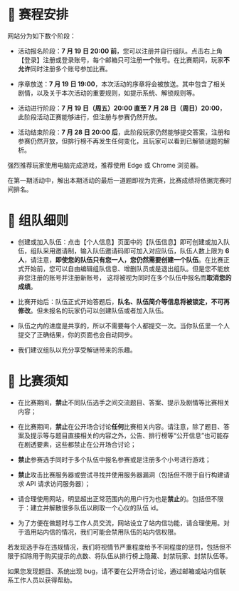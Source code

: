 # 📅 赛程安排

网站分为如下数个阶段：

- 活动报名阶段：**7 月 19 日 20:00 前**，您可以注册并自行组队。点击右上角【登录】注册或登录账号，每个邮箱只可注册**一个**账号。在比赛期间，玩家**不允许**同时注册多个账号参加比赛。

- 序章放送：**7 月 19 日 19:00**，本次活动的序章将会被放送。其中包含了相关剧情，以及关于本次活动的重要规则，如提示系统、解锁规则等。

- 活动进行阶段：**7 月 19 日（周五）20:00 直至 7 月 28 日（周日）20:00**，此阶段活动正赛能够进行，但注册与参赛仍然开放。

- 活动结束阶段：**7 月 28 日 20:00 后**，此阶段玩家仍然能够提交答案，注册和参赛仍然开放，但排行榜不再发生任何变化，且玩家可以看到已解锁谜题的解析。

强烈推荐玩家使用电脑完成游戏，推荐使用 Edge 或 Chrome 浏览器。

在第一期活动中，解出本期活动的最后一道题即视为完赛，比赛成绩将依据完赛时间排名。


# 🔗 组队细则

- 创建或加入队伍：点击【个人信息】页面中的【队伍信息】即可创建或加入队伍，组队采用邀请制，输入队伍邀请码即可加入对应队伍，队伍人数上限为 **6 人**，请注意，**即使您的队伍只有您一人，您仍然需要创建一个队伍**。在比赛正式开始前，您可以自由编辑组队信息、增删队员或是退出组队。但是您不能放弃您注册的账号并注册新账号， 这将被视为同时在多个队伍中报名而**取消您的成绩**。

- 比赛开始后：队伍正式开始答题后，**队名、队伍简介等信息将被锁定，不可再修改**。但未报名的玩家仍可以创建队伍或者加入队伍。

- 队伍之内的进度是共享的，所以不需要每个人都提交一次。当你队伍里一个人提交了正确结果，你的页面也会自动同步。

- 我们建议组队以充分享受解谜带来的乐趣。

# 📢 比赛须知

- 在比赛期间，**禁止**不同队伍选手之间交流题目、答案、提示及剧情等比赛相关内容； 

- 在比赛期间，**禁止**在公开场合讨论**任何**比赛相关内容。请注意，除了题目、答案及提示等与题目直接相关的内容之外，公告、排行榜等“公开信息”也可能存在剧透要素，这些都禁止在公开场合讨论；

- **禁止**参赛选手同时于多个队伍中报名参赛或是注册多个小号进行游戏； 

- **禁止**攻击比赛服务器或尝试寻找并使用服务器漏洞（包括但不限于自行构建请求 API 请求访问服务器）；

- 请合理使用网站，明显超出正常范围内的用户行为也是**禁止**的。包括但不限于：建立并解散很多队伍以刷取一个心仪的队伍 id。

- 为了方便在做题时与工作人员交流，网站设立了站内信功能，请合理使用。对于滥用站内信的情况，我们可能会禁用队伍的站内信权限。

若发现选手存在违规情况，我们将视情节严重程度给予不同程度的惩罚，包括但不限于扣除用于购买提示的点数、将队伍从排行榜上隐藏、封禁玩家、封禁队伍等。

如果您发现题目、系统出现 bug，请不要在公开场合讨论，通过邮箱或站内信联系工作人员以获得帮助。 
